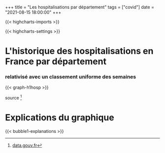 +++
title = "Les hospitalisations par département"
tags = ["covid"]
date = "2021-08-15 18:00:00"
+++


{{< highcharts-imports >}}

{{< highcharts-settings >}}

# L'historique des hospitalisations en France par département <a name="graphique"></a>
### relativisé avec un classement uniforme des semaines

{{< graph-h1hosp >}}

source [^1]

# Explications du graphique <a name="explications"></a>

{{< bubble1-explanations >}}

[^1]: [data.gouv.fr](https://www.data.gouv.fr/fr/datasets/donnees-hospitalieres-relatives-a-lepidemie-de-covid-19/)